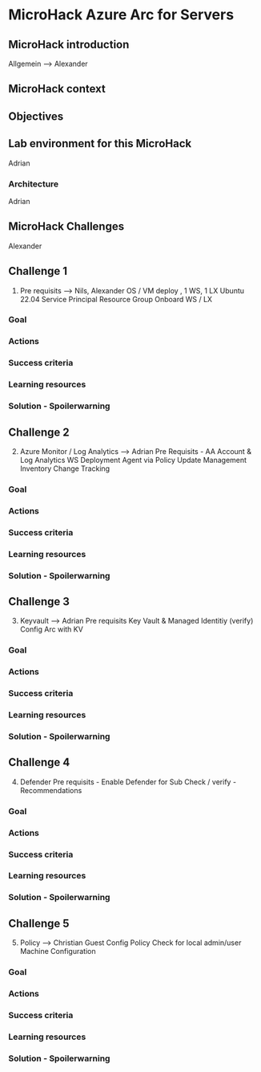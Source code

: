 # **MicroHack Azure Arc for Servers**

## MicroHack introduction
Allgemein --> Alexander

## MicroHack context

## Objectives

## Lab environment for this MicroHack
Adrian

### Architecture
Adrian

## MicroHack Challenges
Alexander

## Challenge 1

1. Pre requisits --> Nils, Alexander
   OS / VM deploy , 1 WS, 1 LX Ubuntu 22.04
   Service Principal
   Resource Group
   Onboard WS / LX

### Goal

### Actions

### Success criteria

### Learning resources

### Solution - Spoilerwarning

## Challenge 2

2. Azure Monitor / Log Analytics --> Adrian
   Pre Requisits - AA Account & Log Analytics WS
   Deployment Agent via Policy
   Update Management
   Inventory
   Change Tracking

### Goal

### Actions

### Success criteria

### Learning resources

### Solution - Spoilerwarning

## Challenge 3

3. Keyvault --> Adrian
   Pre requisits Key Vault & Managed Identitiy (verify)
   Config Arc with KV

### Goal

### Actions

### Success criteria

### Learning resources

### Solution - Spoilerwarning

## Challenge 4

4. Defender
   Pre requisits - Enable Defender for Sub
   Check / verify - Recommendations

### Goal

### Actions

### Success criteria

### Learning resources

### Solution - Spoilerwarning

## Challenge 5

5. Policy --> Christian
   Guest Config Policy
   Check for local admin/user
   Machine Configuration

### Goal

### Actions

### Success criteria

### Learning resources

### Solution - Spoilerwarning

